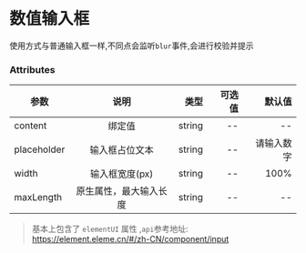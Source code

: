 # 数值输入框

使用方式与普通输入框一样,不同点会监听`blur`事件,会进行校验并提示

### Attributes

| 参数        |          说明          |   类型 | 可选值 |     默认值 |
| ----------- | :--------------------: | -----: | -----: | ---------: |
| content     |         绑定值         | string |     -- |         -- |
| placeholder |     输入框占位文本     | string |     -- | 请输入数字 |
| width       |     输入框宽度(px)     | string |     -- |       100% |
| maxLength   | 原生属性，最大输入长度 | string |     -- |         -- |

>基本上包含了 `elementUI` 属性 ,`api`参考地址: https://element.eleme.cn/#/zh-CN/component/input